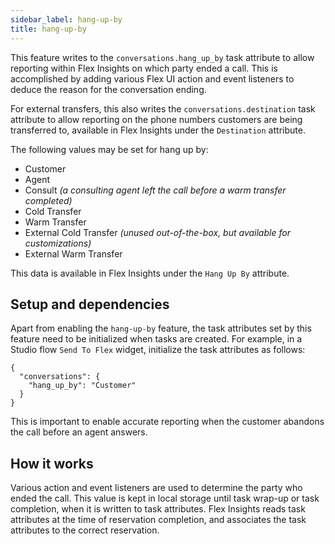 ```yaml
---
sidebar_label: hang-up-by
title: hang-up-by
---
```


This feature writes to the `conversations.hang_up_by` task attribute to allow reporting within Flex Insights on which party ended a call. This is accomplished by adding various Flex UI action and event listeners to deduce the reason for the conversation ending.

For external transfers, this also writes the `conversations.destination` task attribute to allow reporting on the phone numbers customers are being transferred to, available in Flex Insights under the `Destination` attribute.

The following values may be set for hang up by:

- Customer
- Agent
- Consult _(a consulting agent left the call before a warm transfer completed)_
- Cold Transfer
- Warm Transfer
- External Cold Transfer _(unused out-of-the-box, but available for customizations)_
- External Warm Transfer

This data is available in Flex Insights under the `Hang Up By` attribute.

## Setup and dependencies

Apart from enabling the `hang-up-by` feature, the task attributes set by this feature need to be initialized when tasks are created. For example, in a Studio flow `Send To Flex` widget, initialize the task attributes as follows:

```
{
  "conversations": {
    "hang_up_by": "Customer"
  }
}
```

This is important to enable accurate reporting when the customer abandons the call before an agent answers.

## How it works

Various action and event listeners are used to determine the party who ended the call. This value is kept in local storage until task wrap-up or task completion, when it is written to task attributes. Flex Insights reads task attributes at the time of reservation completion, and associates the task attributes to the correct reservation.
